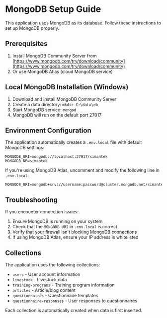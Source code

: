 # MongoDB Setup Guide

This application uses MongoDB as its database. Follow these instructions to set up MongoDB properly.

## Prerequisites

1. Install MongoDB Community Server from [https://www.mongodb.com/try/download/community](https://www.mongodb.com/try/download/community)
2. Or use MongoDB Atlas (cloud MongoDB service)

## Local MongoDB Installation (Windows)

1. Download and install MongoDB Community Server
2. Create a data directory: `mkdir C:\data\db`
3. Start MongoDB service: `mongod`
4. MongoDB will run on the default port 27017

## Environment Configuration

The application automatically creates a `.env.local` file with default MongoDB settings:

```
MONGODB_URI=mongodb://localhost:27017/simantek
MONGODB_DB=simantek
```

If you're using MongoDB Atlas, uncomment and modify the following line in `.env.local`:

```
MONGODB_URI=mongodb+srv://username:password@cluster.mongodb.net/simantek
```

## Troubleshooting

If you encounter connection issues:

1. Ensure MongoDB is running on your system
2. Check that the `MONGODB_URI` in `.env.local` is correct
3. Verify that your firewall isn't blocking MongoDB connections
4. If using MongoDB Atlas, ensure your IP address is whitelisted

## Collections

The application uses the following collections:
- `users` - User account information
- `livestock` - Livestock data
- `training-programs` - Training program information
- `articles` - Article/blog content
- `questionnaires` - Questionnaire templates
- `questionnaire-responses` - User responses to questionnaires

Each collection is automatically created when data is first inserted.